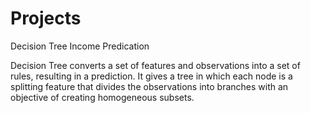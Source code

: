 # Projects
Decision Tree Income Predication

Decision Tree converts a set of features and observations into a set of rules, resulting in a prediction.
It gives a tree in which each node is a splitting feature that divides the observations into branches with an objective of creating homogeneous subsets.
